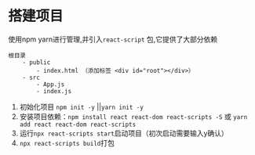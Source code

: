 # 搭建项目

使用npm yarn进行管理,并引入`react-script` 包,它提供了大部分依赖

```
根目录
    - public
        - index.html （添加标签 <div id="root"></div>）
    - src
        - App.js
        - index.js
```

1. 初始化项目 `npm init -y` ||`yarn init -y`
2. 安装项目依赖：`npm install react react-dom react-scripts -S` 或 `yarn add react react-dom react-scripts`
3. 运行`npx react-scripts start`启动项目（初次启动需要输入y确认）
4. `npx react-scripts build`打包